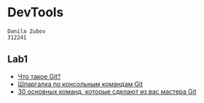 # DevTools
    Danila Zubov
    312241

## Lab1
- [Что такое Git?](https://docs.microsoft.com/ru-ru/devops/develop/git/what-is-git)
- [Шпаргалка по консольным командам Git](https://github.com/cyberspacedk/Git-commands)
- [30 основных команд, которые сделают из вас мастера Git](https://habr.com/ru/company/ruvds/blog/599929/)
